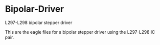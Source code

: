 # Bipolar-Driver
L297-L298 bipolar stepper driver

This are the eagle files for a bipolar stepper driver using the L297-L298 IC pair.
